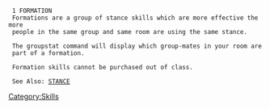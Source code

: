 ` 1 FORMATION`  
` Formations are a group of stance skills which are more effective the more`  
` people in the same group and same room are using the same stance.`  
` `  
` The groupstat command will display which group-mates in your room are`  
` part of a formation.`  
` `  
` Formation skills cannot be purchased out of class.`  
` `  
` See Also: `[`STANCE`](Stance "wikilink")

[Category:Skills](Category:Skills "wikilink")

